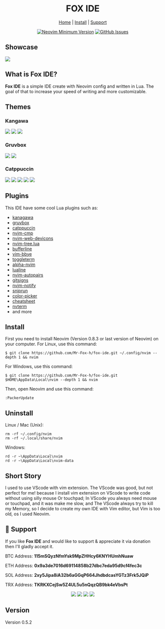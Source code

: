 <h1 align="center">FOX IDE</h1>
<div align="center">
	<a href="https://mr-fox-h.github.io">Home</a>
  <span> | </span>
  <a href="https://github.com/Mr-Fox-h/fox-ide#install">Install</a>
  <span> | </span>
	<a href="https://github.com/Mr-Fox-h/fox-ide#gift_heart-support">Support</a>
  <p></p>
</div> 

<div align="center">

 
[![Neovim Minimum Version](https://img.shields.io/badge/Neovim-0.8.3-blueviolet.svg?style=flat-square&logo=Neovim&color=90E59A&logoColor=white)](https://github.com/neovim/neovim)
[![GitHub Issues](https://img.shields.io/github/issues/FOX-IDE/Foxide.svg?style=flat-square)](https://github.com/Mr-Fox-h/fox-ide/issues)

</div>

## Showcase

<img src="IMG/Fox_IDE.png">

## What is Fox IDE?

__Fox IDE__ is a simple IDE create with Neovim config and written in Lua. The goal of that to increase your speed of writing and more customizable.

## Themes

### Kangawa

<img src="IMG/K_1.png">
<img src="IMG/K_2.png">
<img src="IMG/K_3.png">

### Gruvbox

<img src="IMG/G_1.png">
<img src="IMG/G_2.png">

### Catppuccin

<img src="IMG/C_1.png">
<img src="IMG/C_2.png">
<img src="IMG/C_3.png">
<img src="IMG/C_4.png">
<img src="IMG/C_5.png">

## Plugins

This IDE have some cool Lua plugins such as:
- [kanagawa](https://github.com/rebelot/kanagawa.nvim)
- [gruvbox](https://github.com/ellisonleao/gruvbox.nvim)
- [catppuccin](https://github.com/catppuccin/nvim)
- [nvim-cmp](https://github.com/hrsh7th/nvim-cmp)
- [nvim-web-devicons](https://github.com/nvim-tree/nvim-web-devicons)
- [nvim-tree.lua](https://github.com/nvim-tree/nvim-tree.lua)
- [bufferline](https://github.com/akinsho/bufferline.nvim)
- [vim-bbye](https://github.com/moll/vim-bbye)
- [toggleterm](https://github.com/akinsho/toggleterm.nvim)
- [alpha-nvim](https://github.com/goolord/alpha-nvim)
- [lualine](https://github.com/nvim-lualine/lualine.nvim)
- [nvim-autopairs](https://github.com/windwp/nvim-autopairs)
- [gitsigns](https://github.com/lewis6991/gitsigns.nvim)
- [nvim-notify](https://github.com/rcarriga/nvim-notify)
- [sniprun](https://github.com/michaelb/sniprun)
- [color-picker](https://github.com/ziontee113/color-picker.nvim)
- [cheatsheet](https://github.com/sudormrfbin/cheatsheet.nvim)
- [nvterm](https://github.com/NvChad/nvterm)
- and more

## Install

First you need to install Neovim (Version 0.8.3 or last version of Neovim) on your computer. For Linux, use this command:

```
$ git clone https://github.com/Mr-Fox-h/fox-ide.git ~/.config/nvim --depth 1 && nvim
```

For Windows, use this command:

```
$ git clone https://github.com/Mr-Fox-h/fox-ide.git $HOME\AppData\Local\nvim --depth 1 && nvim
```

Then, open Neovim and use this command:

```
:PackerUpdate
```

## Uninstall

Linux / Mac (Unix):
``` 
rm -rf ~/.config/nvim
rm -rf ~/.local/share/nvim
```

Windows:

```
rd -r ~\AppData\Local\nvim
rd -r ~\AppData\Local\nvim-data
```

## Short Story

I used to use VScode with vim extension. The VScode was good, but not perfect for me! because I install vim extension on VScode to write code without using silly mouse Or touchpad; In VScode you always need mouse or touchpad, and it was make me slow, and The VScode always try to kill my Memory, so I decide to create my own IDE with Vim editor, but Vim is too old, os I used Neovim.

## :gift_heart: Support

If you like __Fox IDE__ and would like to support & appreciate it via donation then I'll gladly accept it.

BTC Address: __115mSQyzNfmYsk9MpZHHcy6KNYHUmhNuaw__

ETH Address: __0x9a3de7016d69114858b27dbc7eda95d9cf4fec3c__

SOL Address: __2xy5Jipa8iA32b6aGGqP664JhdbdcasYGTz3Frk5JQiP__

TRX Address: __TKRKXCejSw5Z4UL5u5nQqzQB9bk4eVbsPt__

<div align="center">

  <img src="IMG/B.png">
  <img src="IMG/E.png">
  <img src="IMG/S.png">
  <img src="IMG/T.png">

</div>

## Version

Version 0.5.2
